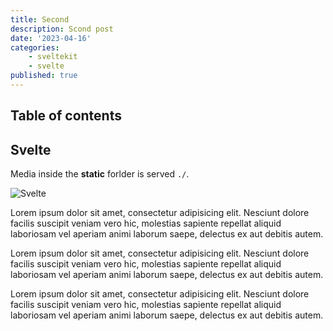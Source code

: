 ```yaml
---
title: Second
description: Scond post
date: '2023-04-16'
categories: 
    - sveltekit
    - svelte
published: true
---
```


## Table of contents


## Svelte
Media inside the **static** forlder is served `./`.



![Svelte](favicon.png)

<p>
    Lorem ipsum dolor sit amet, consectetur adipisicing elit. Nesciunt dolore facilis suscipit veniam vero hic, molestias sapiente repellat aliquid laboriosam vel aperiam animi laborum saepe, delectus ex aut debitis autem.
</p>

<p>
    Lorem ipsum dolor sit amet, consectetur adipisicing elit. Nesciunt dolore facilis suscipit veniam vero hic, molestias sapiente repellat aliquid laboriosam vel aperiam animi laborum saepe, delectus ex aut debitis autem.
</p>
<p>
    Lorem ipsum dolor sit amet, consectetur adipisicing elit. Nesciunt dolore facilis suscipit veniam vero hic, molestias sapiente repellat aliquid laboriosam vel aperiam animi laborum saepe, delectus ex aut debitis autem.
</p>